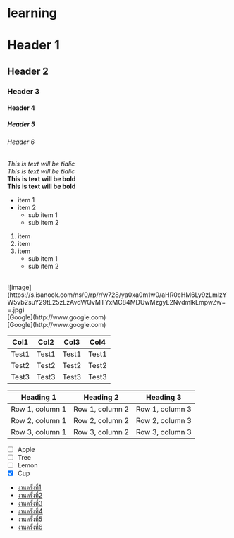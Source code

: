 # learning
# Header 1
## Header 2
### Header 3
#### Header 4
##### Header 5
###### Header 6

*This is text will be tialic*
<br>_This is text will be tialic_
<br>**This is text will be bold**
<br>**This is text will be bold**

* item 1
* item 2 
  * sub item 1
  * sub item 2
  
1. item
2. item
3. item
   * sub item 1 
   * sub item 2

 <br>
![image](https://s.isanook.com/ns/0/rp/r/w728/ya0xa0m1w0/aHR0cHM6Ly9zLmlzYW5vb2suY29tL25zLzAvdWQvMTYxMC84MDUwMzgyL2NvdmlkLmpwZw==.jpg)
<br>[Google](http://www.google.com)
<br>[Google](http://www.google.com)

|Col1  | Col2  |  Col3 | Col4  | 
----- | ----- | ----- | ----- |
|Test1 | Test1 | Test1 | Test1 |
|Test2 | Test2 | Test2 | Test2 |
|Test3 | Test3 | Test3 | Test3 |

| Heading 1 | Heading 2 | Heading 3 |
| --------- | --------- | --------- |
| Row 1, column 1 | Row 1, column 2 | Row 1, column 3|
| Row 2, column 1 | Row 2, column 2 | Row 2, column 3|
| Row 3, column 1 | Row 3, column 2 | Row 3, column 3|

- [ ] Apple
- [ ] Tree
- [ ] Lemon
- [x] Cup

*  [งานครั้งที่1](https://www.youtube.com/watch?v=n9oh1k1LpOE)
*  [งานครั้งที่2](https://www.youtube.com/watch?v=n9oh1k1LpOE)
*  [งานครั้งที่3](https://www.youtube.com/watch?v=n9oh1k1LpOE)
*  [งานครั้งที่4](https://www.youtube.com/watch?v=n9oh1k1LpOE)
*  [งานครั้งที่5](https://www.youtube.com/watch?v=n9oh1k1LpOE)
*  [งานครั้งที่6](https://www.youtube.com/watch?v=n9oh1k1LpOE)




